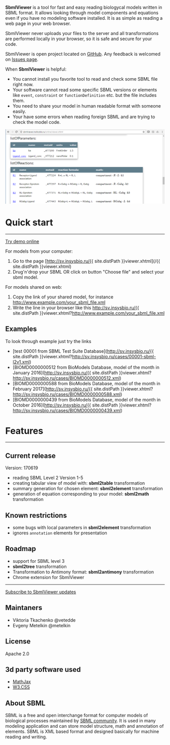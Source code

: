 
**SbmlViewer** is a tool for fast and easy reading biologycal models written in SBML format. It allows looking through model components and equations even if you have no modeling software installed. It is as simple as reading a web page in your web browser.

SbmlViewer never uploads your files to the server and all transformations are performed locally in your browser, so it is safe and secure for your code.

SbmlViewer is open project located on [GitHub](https://github.com/insysbio/SbmlViewer). Any feedback is welcomed on [Issues page](https://github.com/insysbio/SbmlViewer/issues).

When **SbmlViewer** is helpful:

* You cannot install you favorite tool to read and check some SBML file right now.
* Your software cannot read some specific SBML versions or elements like <code>event</code>, <code>constraint</code> or <code>functionDefinition</code> etc. but the file includes them.
* You need to share your model in human readable format with someone easily.
* Your have some errors when reading foreign SBML and are trying to check the model code.

![sbmlviewer example](/assets/img/sbmlviewer_example.png)

# Quick start 
<hr/>

<div class="w3-btn w3-card-2 w3-green w3-circle w3-text-white"><a href="{{ site.distPath }}viewer.xhtml" id="tryDemoLink">Try demo online</a></div>

For models from your computer:

1. Go to the page [http://sv.insysbio.ru/{{ site.distPath }}viewer.xhtml](/{{ site.distPath }}viewer.xhtml)
2. Drug'n'drop your SBML OR click on button "Choose file" and select your sbml model.

For models shared on web:

1. Copy the link of your shared model, for instance http://www.example.com/your_sbml_file.xml
2. Write the line in your browser like this http://sv.insysbio.ru/{{ site.distPath }}viewer.xhtml?http://www.example.com/your_sbml_file.xml

## Examples
To look through example just try the links
* [test 00001 from SBML Test Suite Database](http://sv.insysbio.ru/{{ site.distPath }}viewer.xhtml?http://sv.insysbio.ru/cases/00001-sbml-l2v1.xml)
* [BIOMD0000000512 from BioModels Database, model of the month in January 2016](http://sv.insysbio.ru/{{ site.distPath }}viewer.xhtml?http://sv.insysbio.ru/cases/BIOMD0000000512.xml)
* [BIOMD0000000588 from BioModels Database, model of the month in February 2017](http://sv.insysbio.ru/{{ site.distPath }}viewer.xhtml?http://sv.insysbio.ru/cases/BIOMD0000000588.xml)
* [BIOMD0000000439 from BioModels Database, model of the month in October 2016](http://sv.insysbio.ru/{{ site.distPath }}viewer.xhtml?http://sv.insysbio.ru/cases/BIOMD0000000439.xml)

# Features
<hr/>

## Current release

Version: 170619

- reading SBML Level 2 Version 1-5
- creating tabular view of model with: **sbml2table** transformation
- summary generation for chosen element: **sbml2element** transformation
- generation of equation corresponding to your model: **sbml2math** transformation

## Known restrictions

- some bugs with local parameters in **sbml2element** transformation
- ignores <code>annotation</code> elements for presentation

## Roadmap

- support for SBML level 3
- **sbml2tree** transformation
- Transformation to Antimony format: **sbml2antimony** transformation
- Chrome extension for SbmlViewer

<hr/>
<a class="w3-btn w3-round w3-block w3-teal" href="http://eepurl.com/cL_5az">Subscribe to SbmlViewer updates <i class="fa fa-envelope w3-large"></i></a>

## Maintaners

- Viktoria Tkachenko @vetedde
- Evgeny Metelkin @metelkin

## License
Apache 2.0

## 3d party software used

- [MathJax](https://www.mathjax.org)
- [W3.CSS](http://www.w3schools.com/w3css/) 

## About SBML

SBML is a free and open interchange format for computer models of biological processes maintained by [SBML community](http://sbml.org/). It is used in many modeling application and can store model structure, math and annotation of elements. SBML is XML based format and designed basically for machine reading and writing.
